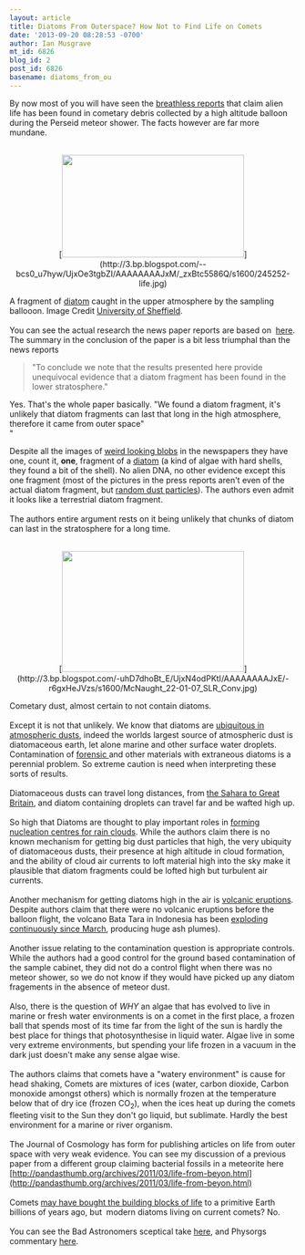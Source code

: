 ```yaml
---
layout: article
title: Diatoms From Outerspace? How Not to Find Life on Comets
date: '2013-09-20 08:28:53 -0700'
author: Ian Musgrave
mt_id: 6826
blog_id: 2
post_id: 6826
basename: diatoms_from_ou
---
```

By now most of you will have seen the [breathless reports](http://www.heraldsun.com.au/technology/sci-tech/british-scientists-claim-to-have-found-proof-of-alien-life/story-fni0c0qs-1226723186041) that claim alien life has been found in cometary debris collected by a high altitude balloon during the Perseid meteor shower. The facts however are far more mundane.<br />
<br />



<div markdown="block" style="clear: both; text-align: center;" class="separator">
[<img src="http://3.bp.blogspot.com/--bcs0_u7hyw/UjxOe3tgbZI/AAAAAAAAJxM/_zxBtc5586Q/s1600/245252-life.jpg" alt="" width="320" height="180" />](http://3.bp.blogspot.com/--bcs0_u7hyw/UjxOe3tgbZI/AAAAAAAAJxM/_zxBtc5586Q/s1600/245252-life.jpg)
</div>



A fragment of [diatom](http://en.wikipedia.org/wiki/Diatom) caught in the upper atmosphere by the sampling ballooon. Image Credit [University of Sheffield](http://www.sheffield.ac.uk/news/nr/scientists-find-life-coming-to-earth-from-space-1.309972). <br />
<br />
You can see the actual research the news paper reports are based on&nbsp; [here](http://journalofcosmology.com/JOC22/milton_diatom.pdf). The summary in the conclusion of the paper is a bit less triumphal than the news reports<br />


> "To conclude we note that the results presented here provide unequivocal evidence that a diatom 
> fragment has been found in the lower stratosphere."


Yes. That's the whole paper basically. "We found a diatom fragment, it's unlikely that diatom fragments can last that long in the high atmosphere, therefore it came from outer space"<br />"

Despite all the images of [weird looking blobs](http://www.independent.co.uk/news/science/the-truth-is-out-there-british-scientists-claim-to-have-found-proof-of-alien-life-8826690.html) in the newspapers they have one, count it, **one**, fragment of a [diatom](http://en.wikipedia.org/wiki/Diatom) (a kind of algae with hard shells, they found a bit of the shell). No alien DNA, no other evidence except this one fragment (most of the pictures in the press reports aren't even of the actual diatom fragment, but [random dust particles](http://www.independent.co.uk/incoming/article8826679.ece/ALTERNATES/w460/alien-life-3.jpg)). The authors even admit it looks like a terrestrial diatom fragment.<br />
<br />
The authors entire argument rests on it being unlikely that chunks of diatom can last in the stratosphere for a long time. <br />
<br />



<div markdown="block" style="clear: both; text-align: center;" class="separator">
[<img src="http://3.bp.blogspot.com/-uhD7dhoBt_E/UjxN4odPKtI/AAAAAAAAJxE/-r6gxHeJVzs/s1600/McNaught_22-01-07_SLR_Conv.jpg" alt="" width="320" height="212" />](http://3.bp.blogspot.com/-uhD7dhoBt_E/UjxN4odPKtI/AAAAAAAAJxE/-r6gxHeJVzs/s1600/McNaught_22-01-07_SLR_Conv.jpg)
</div>



Cometary dust, almost certain to not contain diatoms. <br />
<br />
Except it is not that unlikely. We know that diatoms are [ubiquitous in atmospheric dusts](http://onlinelibrary.wiley.com/doi/10.1111/j.1529-8817.2007.00373.x/abstract), indeed the worlds largest source of atmospheric dust is diatomaceous earth, let alone marine and other surface water droplets. Contamination of [forensic ](http://cdn.intechopen.com/pdfs/19161/InTech-Diagnostic_of_drowning_in_forensic_medicine.pdf)and other materials with extraneous diatoms is a perennial problem. So extreme caution is need when interpreting these sorts of results.<br />
<br />
Diatomaceous dusts can travel long distances, from [the Sahara to Great Britain](http://onlinelibrary.wiley.com/doi/10.1029/2000JC000375/abstract), and diatom containing  droplets can travel far and be wafted high up.<br />
<br />
So high that Diatoms are thought to play important roles in [forming nucleation centres for rain clouds](http://www.atmos-chem-phys.net/11/5539/2011/acp-11-5539-2011.html). While the authors claim there is no known mechanism for getting big dust particles that high, the very ubiquity of diatomaceous dusts, their presence at high altitude in cloud formation, and the ability of cloud air currents to loft material high into the sky make it plausible that diatom fragments could be lofted high but turbulent air currents.<br />
<br />
Another mechanism for getting diatoms high in the air is [volcanic eruptions](http://geology.gsapubs.org/content/early/2013/09/06/G34829.1.abstract).&nbsp; Despite authors claim that there were no volcanic eruptions before the balloon flight, the volcano Bata Tara in Indonesia has been [exploding continuously since March](http://www.volcanodiscovery.com/batu-tara/news.html), producing huge ash plumes).<br />
<br />
Another issue relating to the contamination question is appropriate controls. 
While the authors had a good control for the ground based contamination 
of the sample cabinet, they did not do a control flight when there was 
no meteor shower, so we do not know if they would have picked up any diatom fragements in the absence of meteor dust. <br />
<br />
Also, there is the question of _WHY_ an algae that has evolved to live in marine or fresh water environments is on a comet in the first place, a frozen ball that spends most of its time far from the light of the sun is hardly the best place for things that photosynthesise in liquid water. Algae live in some very extreme environments, but spending your life frozen in a vacuum in the dark just doesn't make any sense algae wise. <br />
<br />
The authors claims that comets have a "watery environment" is cause for head shaking, Comets are mixtures of ices (water, carbon dioxide, Carbon monoxide amongst others) which is normally frozen at the temperature below that of dry ice (frozen CO<sub>2</sub>), when the ices heat up during the comets fleeting visit to the Sun they don't go liquid, but sublimate. Hardly the best environment for a marine or river organism.<br />
<br />
The Journal of Cosmology has form for publishing articles on life from outer space with very weak evidence. You can see my discussion of a previous paper from a different group claiming bacterial fossils in a meteorite here
[http://pandasthumb.org/archives/2011/03/life-from-beyon.html](http://pandasthumb.org/archives/2011/03/life-from-beyon.html)<br />
<br />
Comets [may have bought the building blocks of life](http://phys.org/news/2013-09-scientists-cosmic-factory-blocks-life.html) to a primitive Earth billions of years ago, but&nbsp; modern diatoms living on current comets? No.<br />
<br />
You can see the Bad Astronomers sceptical take [here](http://www.slate.com/blogs/bad_astronomy/2013/09/20/et_claims_of_alien_life_in_earth_s_atmosphere_are_unfounded.html), and Physorgs commentary [here](http://phys.org/news/2013-09-proof-alien-life-lot-evidence.html).&nbsp;
